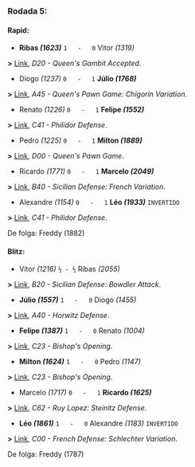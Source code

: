 ### Rodada 5:

#### Rapid:

* **Ribas *(1623)*** `1   -   0`  Vitor *(1319)*

**>** [Link](https://www.lichess.org/uUGYj33X), *D20 - Queen's Gambit Accepted*.
* Diogo *(1237)* `0   -   1` **Júlio *(1768)***

**>** [Link](https://www.lichess.org/tacQGS40), *A45 - Queen's Pawn Game: Chigorin Variation*.
* Renato *(1226)* `0   -   1` **Felipe *(1552)***

**>** [Link](https://www.lichess.org/rxcxV1No), *C41 - Philidor Defense*.
* Pedro *(1225)* `0   -   1` **Milton *(1889)***

**>** [Link](https://www.lichess.org/H4MP7ROS), *D00 - Queen's Pawn Game*.
* Ricardo *(1771)* `0   -   1` **Marcelo *(2049)***

**>** [Link](https://www.lichess.org/T4cMwFqJ), *B40 - Sicilian Defense: French Variation*.
* Alexandre *(1154)* `0   -   1` **Léo *(1933)*** `INVERTIDO`

**>** [Link](https://www.lichess.org/VxQwOEXu), *C41 - Philidor Defense*.

De folga: Freddy (1882)

#### Blitz:

* Vitor *(1216)* `½ - ½` Ribas *(2055)*

**>** [Link](https://www.lichess.org/jCwtl7kN), *B20 - Sicilian Defense: Bowdler Attack*.
* **Júlio *(1557)*** `1   -   0`  Diogo *(1455)*

**>** [Link](https://www.lichess.org/USQgItX9), *A40 - Horwitz Defense*.
* **Felipe *(1387)*** `1   -   0`  Renato *(1004)*

**>** [Link](https://www.lichess.org/XIfFoMyW), *C23 - Bishop's Opening*.
* **Milton *(1624)*** `1   -   0`  Pedro *(1147)*

**>** [Link](https://www.lichess.org/Piatvx1D), *C23 - Bishop's Opening*.
* Marcelo *(1717)* `0   -   1` **Ricardo *(1625)***

**>** [Link](https://www.lichess.org/U1pZa3C0), *C62 - Ruy Lopez: Steinitz Defense*.
* **Léo *(1861)*** `1   -   0`  Alexandre *(1183)* `INVERTIDO`

**>** [Link](https://www.lichess.org/Pb9aW9HI), *C00 - French Defense: Schlechter Variation*.

De folga: Freddy (1787)

